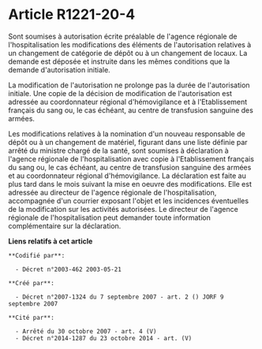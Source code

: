 # Article R1221-20-4

Sont soumises à autorisation écrite préalable de l'agence régionale de l'hospitalisation les modifications des éléments de
l'autorisation relatives à un changement de catégorie de dépôt ou à un changement de locaux. La demande est déposée et
instruite dans les mêmes conditions que la demande d'autorisation initiale.

La modification de l'autorisation ne prolonge pas la durée de l'autorisation initiale. Une copie de la décision de
modification de l'autorisation est adressée au coordonnateur régional d'hémovigilance et à l'Etablissement français du sang
ou, le cas échéant, au centre de transfusion sanguine des armées.

Les modifications relatives à la nomination d'un nouveau responsable de dépôt ou à un changement de matériel, figurant dans
une liste définie par arrêté du ministre chargé de la santé, sont soumises à déclaration à l'agence régionale de
l'hospitalisation avec copie à l'Etablissement français du sang ou, le cas échéant, au centre de transfusion sanguine des
armées et au coordonnateur régional d'hémovigilance. La déclaration est faite au plus tard dans le mois suivant la mise en
oeuvre des modifications. Elle est adressée au directeur de l'agence régionale de l'hospitalisation, accompagnée d'un
courrier exposant l'objet et les incidences éventuelles de la modification sur les activités autorisées. Le directeur de
l'agence régionale de l'hospitalisation peut demander toute information complémentaire sur la déclaration.

**Liens relatifs à cet article**

	**Codifié par**:

	  - Décret n°2003-462 2003-05-21

	**Créé par**:

	  - Décret n°2007-1324 du 7 septembre 2007 - art. 2 () JORF 9 septembre 2007

	**Cité par**:

	  - Arrêté du 30 octobre 2007 - art. 4 (V)
	  - Décret n°2014-1287 du 23 octobre 2014 - art. (V)
